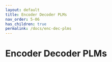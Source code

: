 ```yaml
---
layout: default
title: Encoder Decoder PLMs
nav_order: 5-06
has_children: true
permalink: /docs/enc-dec-plms
---
```


# Encoder Decoder PLMs

